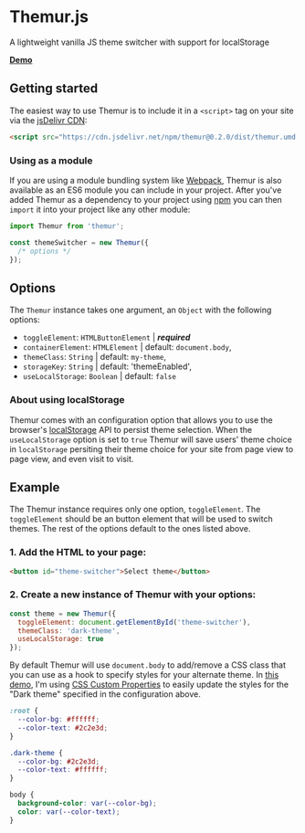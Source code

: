 # Themur.js
A lightweight vanilla JS theme switcher with support for localStorage

[**Demo**](https://levimcg.github.io/themur/)


## Getting started
The easiest way to use Themur is to include it in a `<script>` tag on your site via the [jsDelivr CDN](https://cdn.jsdelivr.net/npm/themur@0.2.0/dist/themur.min.js):

```html
<script src="https://cdn.jsdelivr.net/npm/themur@0.2.0/dist/themur.umd.js"></script>
```

### Using as a module
If you are using a module bundling system like [Webpack](https://webpack.js.org/), Themur is also available as an ES6 module you can include in your project. After you've added Themur as a dependency to your project using [npm](https://www.npmjs.com/) you can then `import` it into your project like any other module:

```js
import Themur from 'themur';

const themeSwitcher = new Themur({
  /* options */
});
```

## Options
The `Themur` instance takes one argument, an `Object` with the following options:

- `toggleElement`: `HTMLButtonElement` | _**required**_
- `containerElement`: `HTMLElement` | default: `document.body`,
- `themeClass`: `String` | default: `my-theme`,
- `storageKey`: `String` | default: 'themeEnabled',
- `useLocalStorage`: `Boolean` | default: `false`

### About using localStorage
Themur comes with an configuration option that allows you to use the browser's [localStorage](https://developer.mozilla.org/en-US/docs/Web/API/Window/localStorage) API to persist theme selection. When the `useLocalStorage` option is set to `true` Themur will save users' theme choice in `localStorage` persiting their theme choice for your site from page view to page view, and even visit to visit.

## Example
The Themur instance requires only one option, `toggleElement`. The `toggleElement` should be an button element that will be used to switch themes. The rest of the options default to the ones listed above.

### 1. Add the HTML to your page:
```html
<button id="theme-switcher">Select theme</button>
```

### 2. Create a new instance of Themur with your options:
```js
const theme = new Themur({
  toggleElement: document.getElementById('theme-switcher'),
  themeClass: 'dark-theme',
  useLocalStorage: true
});
```

By default Themur will use `document.body` to add/remove a CSS class that you can use as a hook to specify styles for your alternate theme. In [this demo](https://levimcg.github.io/themur/), I'm using [CSS Custom Properties](https://developer.mozilla.org/en-US/docs/Web/CSS/Using_CSS_variables) to easily update the styles for the "Dark theme" specified in the configuration above.

```css
:root {
  --color-bg: #ffffff;
  --color-text: #2c2e3d;
}

.dark-theme {
  --color-bg: #2c2e3d;
  --color-text: #ffffff;
}

body {
  background-color: var(--color-bg);
  color: var(--color-text);
}
```

